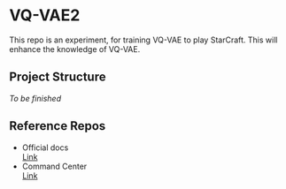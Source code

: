 # VQ-VAE2
This repo is an experiment, for training VQ-VAE to play StarCraft. 
This will enhance the knowledge of VQ-VAE.

## Project Structure
_To be finished_

## Reference Repos
- Official docs\
    [Link](https://github.com/Blizzard/s2client-proto#official)
- Command Center\
    [Link](https://github.com/davechurchill/CommandCenter)
